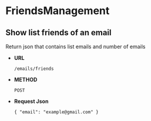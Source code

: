 # FriendsManagement

**Show list friends of an email**
----
Return json that contains list emails and number of emails 
* **URL**

   `/emails/friends`
  
* **METHOD**

  `POST`
  
* **Request Json**

  `{
      "email": "example@gmail.com"
  }`
    
